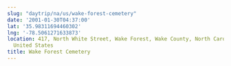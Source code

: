 ```yaml
---
slug: "daytrip/na/us/wake-forest-cemetery"
date: '2001-01-30T04:37:00'
lat: '35.98311694460302'
lng: '-78.5061271633873'
location: 417, North White Street, Wake Forest, Wake County, North Carolina, 27587,
  United States
title: Wake Forest Cemetery
---
```



